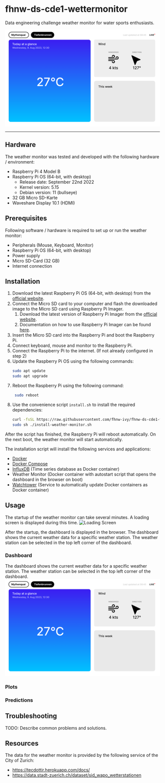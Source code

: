 # fhnw-ds-cde1-wettermonitor
Data engineering challenge weather monitor for water sports enthusiasts. 

![Dashboard](images/dashboard.png)

---

## Hardware
The weather monitor was tested and developed with the following hardware / environment:

- Raspberry Pi 4 Model B
- Raspberry Pi OS (64-bit, with desktop)
   - Release date: September 22nd 2022
   - Kernel version: 5.15
   - Debian version: 11 (bullseye)
- 32 GB Micro SD-Karte
- Waveshare Display 10.1 (HDMI)

## Prerequisites
Following software / hardware is required to set up or run the weather monitor:

- Peripherals (Mouse, Keyboard, Monitor)
- Raspberry Pi OS (64-bit, with desktop)
- Power supply
- Micro SD-Card (32 GB)
- Internet connection

## Installation
1. Download the latest Raspberry Pi OS (64-bit, with desktop) from the [official website](https://www.raspberrypi.org/software/operating-systems/). 
2. Connect the Micro SD card to your computer and flash the downloaded image to the Micro SD card using Raspberry Pi Imager. 
   1. Download the latest version of Raspberry Pi Imager from the [official website](https://www.raspberrypi.org/software/). 
   2. Documentation on how to use Raspberry Pi Imager can be found [here](https://www.raspberrypi.org/documentation/installation/installing-images/README.md).
3. Insert the Micro SD card into the Raspberry Pi and boot the Raspberry Pi.
4. Connect keyboard, mouse and monitor to the Raspberry Pi.
5. Connect the Raspberry Pi to the internet. (If not already configured in step 2)
6. Update the Raspberry Pi OS using the following commands:
   ```bash
   sudo apt update
   sudo apt upgrade
   ```
7. Reboot the Raspberry Pi using the following command:
   ```bash
    sudo reboot
    ```
8. Use the convenience script `install.sh` to install the required dependencies:
    ```bash
    curl -fsSL https://raw.githubusercontent.com/fhnw-ivy/fhnw-ds-cde1-wettermonitor/main/install.sh -o install-weather-monitor.sh
    sudo sh ./install-weather-monitor.sh
    ```

After the script has finished, the Raspberry Pi will reboot automatically. On the next boot, the weather monitor will start automatically.

The installation script will install the following services and applications:
- [Docker](https://www.docker.com/) 
- [Docker Compose](https://docs.docker.com/compose/)
- [InfluxDB](https://www.influxdata.com/products/influxdb-overview/) (Time series database as Docker container)
- Weather Monitor (Docker container with autostart script that opens the dashboard in the browser on boot)
- [Watchtower](https://containrrr.dev/watchtower/) (Service to automatically update Docker containers as Docker container)


## Usage
The startup of the weather monitor can take several minutes. A loading screen is displayed during this time.
![Loading Screen](images/loading_screen.gif)

After the startup, the dashboard is displayed in the browser. The dashboard shows the current weather data for a specific weather station. The weather station can be selected in the top left corner of the dashboard.

### Dashboard
The dashboard shows the current weather data for a specific weather station. The weather station can be selected in the top left corner of the dashboard.
![Dashboard](images/dashboard.png)

### Plots


### Predictions


## Troubleshooting
TODO: Describe common problems and solutions.

## Resources

The data for the weather monitor is provided by the following service of the City of Zurich:
- https://tecdottir.herokuapp.com/docs/
- https://data.stadt-zuerich.ch/dataset/sid_wapo_wetterstationen